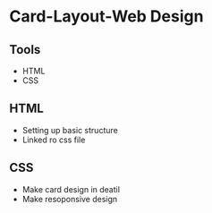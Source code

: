 # Card-Layout-Web Design

## Tools
- HTML
- CSS

## HTML
- Setting up basic structure
- Linked  ro css file

## CSS
- Make card design in deatil
- Make resoponsive design
